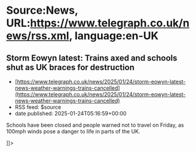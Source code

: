 # Source:News, URL:https://www.telegraph.co.uk/news/rss.xml, language:en-UK

## Storm Eowyn latest: Trains axed and schools shut as UK braces for destruction
 - [https://www.telegraph.co.uk/news/2025/01/24/storm-eowyn-latest-news-weather-warnings-trains-cancelled](https://www.telegraph.co.uk/news/2025/01/24/storm-eowyn-latest-news-weather-warnings-trains-cancelled)
 - RSS feed: $source
 - date published: 2025-01-24T05:16:59+00:00

<![CDATA[<p>Schools have been closed and people warned not to travel on Friday, as 100mph winds pose a danger to life in parts of the UK.</p>]]>

